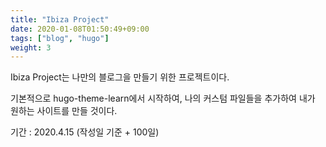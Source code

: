 ```yaml
---
title: "Ibiza Project"
date: 2020-01-08T01:50:49+09:00
tags: ["blog", "hugo"]
weight: 3
---
```


Ibiza Project는 나만의 블로그을 만들기 위한 프로젝트이다.

기본적으로 hugo-theme-learn에서 시작하여, 나의 커스텀 파일들을 추가하여 내가 원하는 사이트를 만들 것이다.

기간 : 2020.4.15 (작성일 기준 + 100일)